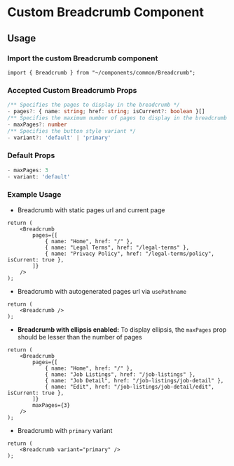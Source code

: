 # Custom Breadcrumb Component

## Usage

### Import the custom Breadcrumb component

```tsx
import { Breadcrumb } from "~/components/common/Breadcrumb";
```

### Accepted Custom Breadcrumb Props

```ts
/** Specifies the pages to display in the breadcrumb */
- pages?: { name: string; href: string; isCurrent?: boolean }[]
/** Specifies the maximum number of pages to display in the breadcrumb */
- maxPages?: number
/** Specifies the button style variant */
- variant?: 'default' | 'primary'
```

### Default Props

```ts
- maxPages: 3
- variant: 'default'
```

### Example Usage

- Breadcrumb with static pages url and current page

```tsx
return (
    <Breadcrumb
        pages={[
            { name: "Home", href: "/" },
            { name: "Legal Terms", href: "/legal-terms" },
            { name: "Privacy Policy", href: "/legal-terms/policy", isCurrent: true },
        ]}
    />
);
```

- Breadcrumb with autogenerated pages url via `usePathname`

```tsx
return (
    <Breadcrumb />
);
```

- **Breadcrumb with ellipsis enabled:**
To display ellipsis, the `maxPages` prop should be lesser than the number of pages

```tsx
return (
    <Breadcrumb
        pages={[
            { name: "Home", href: "/" },
            { name: "Job Listings", href: "/job-listings" },
            { name: "Job Detail", href: "/job-listings/job-detail" },
            { name: "Edit", href: "/job-listings/job-detail/edit", isCurrent: true },
        ]}
        maxPages={3}
    />
);
```

- Breadcrumb with `primary` variant

```tsx
return (
    <Breadcrumb variant="primary" />
);
```